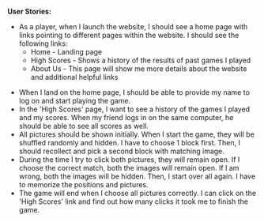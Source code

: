 **User Stories:**

* As a player, when I launch the website, I should see a home page with links pointing to different pages within the website. I should see the following links:
    - Home - Landing page 
    - High Scores - Shows a history of the results of past games I played
    - About Us - This page will show me more details about the website and additional helpful links

- When I land on the home page, I should be able to provide my name to log on and start playing the game.
- In the 'High Scores' page, I want to see a history of the games I played and my scores. When my friend logs in on the same computer, he should be able to see all scores as well. 
- All pictures should be shown initially. When I start the game, they will be shuffled randomly and hidden. I have to choose 1 block first. Then, I should recollect and pick a second block with matching image. 
- During the time I try to click both pictures, they will remain open. If I choose the correct match, both the images will remain open. If I am wrong, both the images will be hidden. Then, I start over all again. I have to memorize the positions and pictures.
- The game will end when I choose all pictures correctly. I can click on the 'High Scores' link and find out how many clicks it took me to finish the game.